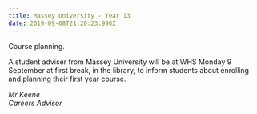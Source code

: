```yaml
---
title: Massey University - Year 13
date: 2019-09-08T21:20:23.996Z
---
```

Course planning. 

A student adviser from Massey University will be at WHS Monday 9 September at first break, in the library, to inform students about enrolling and planning their first year course.

_Mr Keene  
Careers Advisor_
